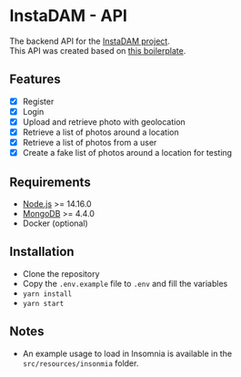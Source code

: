 # InstaDAM - API

The backend API for the [InstaDAM project](https://github.com/Pierrad/InstaDAM_API). <br />
This API was created based on [this boilerplate](https://github.com/hagopj13/node-express-boilerplate).

## Features

- [X] Register
- [X] Login
- [X] Upload and retrieve photo with geolocation
- [X] Retrieve a list of photos around a location
- [X] Retrieve a list of photos from a user
- [X] Create a fake list of photos around a location for testing

## Requirements

- [Node.js](https://nodejs.org/en/) >= 14.16.0
- [MongoDB](https://www.mongodb.com/) >= 4.4.0
- Docker (optional)

## Installation

- Clone the repository
- Copy the ```.env.example``` file to ```.env``` and fill the variables
- ```yarn install```
- ```yarn start```


## Notes

- An example usage to load in Insomnia is available in the ```src/resources/insonmia``` folder.